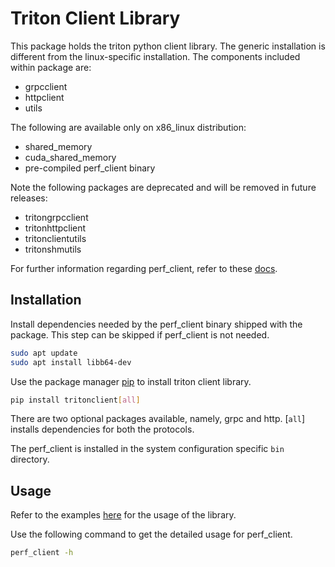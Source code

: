 <!--
Copyright (c) 2020, NVIDIA CORPORATION. All rights reserved.

Redistribution and use in source and binary forms, with or without
modification, are permitted provided that the following conditions
are met:
 * Redistributions of source code must retain the above copyright
   notice, this list of conditions and the following disclaimer.
 * Redistributions in binary form must reproduce the above copyright
   notice, this list of conditions and the following disclaimer in the
   documentation and/or other materials provided with the distribution.
 * Neither the name of NVIDIA CORPORATION nor the names of its
   contributors may be used to endorse or promote products derived
   from this software without specific prior written permission.

THIS SOFTWARE IS PROVIDED BY THE COPYRIGHT HOLDERS ``AS IS'' AND ANY
EXPRESS OR IMPLIED WARRANTIES, INCLUDING, BUT NOT LIMITED TO, THE
IMPLIED WARRANTIES OF MERCHANTABILITY AND FITNESS FOR A PARTICULAR
PURPOSE ARE DISCLAIMED.  IN NO EVENT SHALL THE COPYRIGHT OWNER OR
CONTRIBUTORS BE LIABLE FOR ANY DIRECT, INDIRECT, INCIDENTAL, SPECIAL,
EXEMPLARY, OR CONSEQUENTIAL DAMAGES (INCLUDING, BUT NOT LIMITED TO,
PROCUREMENT OF SUBSTITUTE GOODS OR SERVICES; LOSS OF USE, DATA, OR
PROFITS; OR BUSINESS INTERRUPTION) HOWEVER CAUSED AND ON ANY THEORY
OF LIABILITY, WHETHER IN CONTRACT, STRICT LIABILITY, OR TORT
(INCLUDING NEGLIGENCE OR OTHERWISE) ARISING IN ANY WAY OUT OF THE USE
OF THIS SOFTWARE, EVEN IF ADVISED OF THE POSSIBILITY OF SUCH DAMAGE.
-->

# Triton Client Library

This package holds the triton python client library. The generic
installation is different from the linux-specific installation. The components
included within package are:
- grpcclient
- httpclient
- utils

The following are available only on x86_linux distribution: 
- shared_memory
- cuda_shared_memory
- pre-compiled perf_client binary

Note the following packages are deprecated and will be removed in future releases:
- tritongrpcclient
- tritonhttpclient
- tritonclientutils
- tritonshmutils

For further information regarding perf_client, refer to these [docs](https://github.com/triton-inference-server/server/blob/master/docs/perf_client.rst).


## Installation

Install dependencies needed by the perf_client binary shipped with the package. This step
can be skipped if perf_client is not needed.

```bash
sudo apt update
sudo apt install libb64-dev
```

Use the package manager [pip](https://pip.pypa.io/en/stable/) to install triton client
library.

```bash
pip install tritonclient[all]
```

There are two optional packages available, namely, grpc and http. [`all`] installs
dependencies for both the protocols.

The perf_client is installed in the system configuration specific `bin` directory.

## Usage

Refer to the  examples [here](https://github.com/triton-inference-server/server/tree/master/src/clients/python/examples) for the usage of the library.

Use the following command to get the detailed usage for perf_client.

```bash
perf_client -h
```
